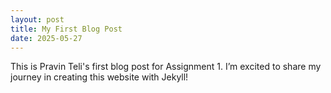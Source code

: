 ```yaml
---
layout: post
title: My First Blog Post
date: 2025-05-27
---
```

This is Pravin Teli's first blog post for Assignment 1. I’m excited to share my journey in creating this website with Jekyll!
